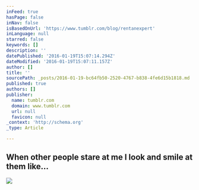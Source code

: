 ```yaml
---
inFeed: true
hasPage: false
inNav: false
isBasedOnUrl: 'https://www.tumblr.com/blog/rentanexpert'
inLanguage: null
starred: false
keywords: []
description: ''
datePublished: '2016-01-19T15:07:14.294Z'
dateModified: '2016-01-19T15:07:11.157Z'
author: []
title: ''
sourcePath: _posts/2016-01-19-bc64fb50-2520-4767-b838-4fe6d15b1818.md
published: true
authors: []
publisher:
  name: tumblr.com
  domain: www.tumblr.com
  url: null
  favicon: null
_context: 'http://schema.org'
_type: Article

---
```

## **When other people stare at me I look and smile at them like...**
![](https://s3-us-west-2.amazonaws.com/the-grid-img/p/9cc0d9dddf030a71fe4e6507ed213c02e1f98908.gif)